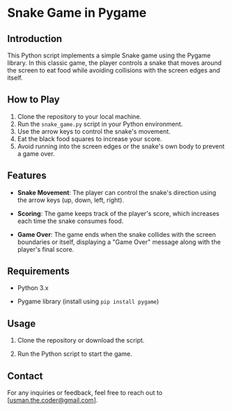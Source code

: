 # Snake Game in Pygame

## Introduction

This Python script implements a simple Snake game using the Pygame library. In this classic game, the player controls a snake that moves around the screen to eat food while avoiding collisions with the screen edges and itself.

## How to Play

1. Clone the repository to your local machine.
2. Run the `snake_game.py` script in your Python environment.
3. Use the arrow keys to control the snake's movement.
4. Eat the black food squares to increase your score.
5. Avoid running into the screen edges or the snake's own body to prevent a game over.

## Features

- **Snake Movement**: The player can control the snake's direction using the arrow keys (up, down, left, right).

- **Scoring**: The game keeps track of the player's score, which increases each time the snake consumes food.

- **Game Over**: The game ends when the snake collides with the screen boundaries or itself, displaying a "Game Over" message along with the player's final score.

## Requirements

- Python 3.x

- Pygame library (install using `pip install pygame`)

## Usage

1. Clone the repository or download the script.

2. Run the Python script to start the game.


## Contact
For any inquiries or feedback, feel free to reach out to [usman.the.coder@gmail.com].
